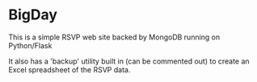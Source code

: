BigDay
======

This is a simple RSVP web site backed by MongoDB running on Python/Flask

It also has a 'backup' utility built in (can be commented out) to create an Excel spreadsheet of the
RSVP data.